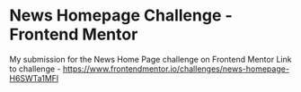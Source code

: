 # News Homepage Challenge - Frontend Mentor
My submission for the News Home Page challenge on Frontend Mentor
Link to challenge - https://www.frontendmentor.io/challenges/news-homepage-H6SWTa1MFl

